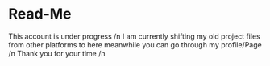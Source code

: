 # Read-Me

This account is under progress /n
I am currently shifting my old project files from other platforms to here meanwhile you can go through my profile/Page /n
Thank you for your time /n
